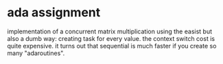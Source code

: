 # ada assignment
implementation of a concurrent matrix multiplication
using the easist but also a dumb way: creating task for every value.
the context switch cost is quite expensive.
it turns out that sequential is much faster if you create so many "adaroutines".